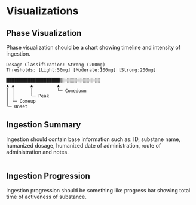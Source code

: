 # Visualizations 

## Phase Visualization

Phase visualization should be a chart showing timeline and intensity of ingestion.

```
Dosage Classification: Strong (200mg)
Thresholds: [Light:50mg] [Moderate:100mg] [Strong:200mg]

████████████████████▒░░░░░░░░░░░░░░
▲ ▲      ▲         ▲
│ │      │         └─ Comedown
│ │      └─ Peak  
│ └─ Comeup
└─ Onset
```

## Ingestion Summary

Ingestion should contain base information such as: ID, substane name, humanized dosage, humanized date of administration, route of administration and notes.

```
```

## Ingestion Progression

Ingestion progression should be something like progress bar showing total time of activeness of substance.